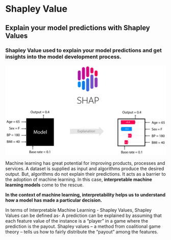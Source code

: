 <h1>Shapley Value</h1>

<h2>Explain your model predictions with Shapley Values</h2>

<h3>Shapley Value used to explain your model predictions and get insights into the model development process.</h3>

<img src="imgs/shap_header.svg" alt="shapley">

<p>
    Machine learning has great potential for improving products, 
    processes and services. A dataset is supplied as input and algorithms produce the desired output. 
    But, algorithms do not explain their predictions. 
    It acts as a barrier to the adoption of machine learning. 
    In this case, <b>interpretable machine learning models</b> come to the rescue.
</p>

<b>
    In the context of machine learning, 
    interpretability helps us to understand how a model has made a particular decision.
</b>

<p>
    In terms of Interpretable Machine Learning - Shapley Values, Shapley Values can be defined as-
    A prediction can be explained by assuming that each feature value of the instance is a “player” 
    in a game where the prediction is the payout. 
    Shapley values – a method from coalitional game theory – tells us how to fairly distribute the “payout” 
    among the features.
</p>